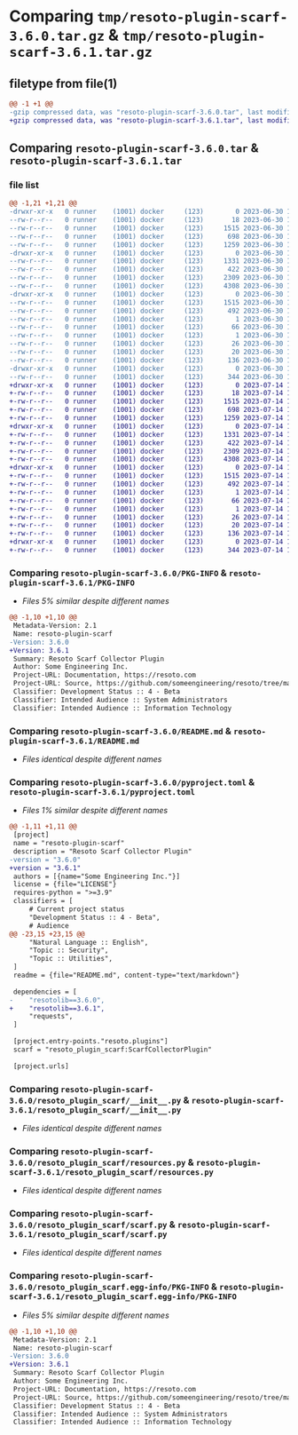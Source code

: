 # Comparing `tmp/resoto-plugin-scarf-3.6.0.tar.gz` & `tmp/resoto-plugin-scarf-3.6.1.tar.gz`

## filetype from file(1)

```diff
@@ -1 +1 @@
-gzip compressed data, was "resoto-plugin-scarf-3.6.0.tar", last modified: Fri Jun 30 19:25:06 2023, max compression
+gzip compressed data, was "resoto-plugin-scarf-3.6.1.tar", last modified: Fri Jul 14 16:58:05 2023, max compression
```

## Comparing `resoto-plugin-scarf-3.6.0.tar` & `resoto-plugin-scarf-3.6.1.tar`

### file list

```diff
@@ -1,21 +1,21 @@
-drwxr-xr-x   0 runner    (1001) docker     (123)        0 2023-06-30 19:25:06.963646 resoto-plugin-scarf-3.6.0/
--rw-r--r--   0 runner    (1001) docker     (123)       18 2023-06-30 19:21:04.000000 resoto-plugin-scarf-3.6.0/MANIFEST.in
--rw-r--r--   0 runner    (1001) docker     (123)     1515 2023-06-30 19:25:06.963646 resoto-plugin-scarf-3.6.0/PKG-INFO
--rw-r--r--   0 runner    (1001) docker     (123)      698 2023-06-30 19:21:04.000000 resoto-plugin-scarf-3.6.0/README.md
--rw-r--r--   0 runner    (1001) docker     (123)     1259 2023-06-30 19:21:04.000000 resoto-plugin-scarf-3.6.0/pyproject.toml
-drwxr-xr-x   0 runner    (1001) docker     (123)        0 2023-06-30 19:25:06.963646 resoto-plugin-scarf-3.6.0/resoto_plugin_scarf/
--rw-r--r--   0 runner    (1001) docker     (123)     1331 2023-06-30 19:21:04.000000 resoto-plugin-scarf-3.6.0/resoto_plugin_scarf/__init__.py
--rw-r--r--   0 runner    (1001) docker     (123)      422 2023-06-30 19:21:04.000000 resoto-plugin-scarf-3.6.0/resoto_plugin_scarf/config.py
--rw-r--r--   0 runner    (1001) docker     (123)     2309 2023-06-30 19:21:04.000000 resoto-plugin-scarf-3.6.0/resoto_plugin_scarf/resources.py
--rw-r--r--   0 runner    (1001) docker     (123)     4308 2023-06-30 19:21:04.000000 resoto-plugin-scarf-3.6.0/resoto_plugin_scarf/scarf.py
-drwxr-xr-x   0 runner    (1001) docker     (123)        0 2023-06-30 19:25:06.963646 resoto-plugin-scarf-3.6.0/resoto_plugin_scarf.egg-info/
--rw-r--r--   0 runner    (1001) docker     (123)     1515 2023-06-30 19:25:06.000000 resoto-plugin-scarf-3.6.0/resoto_plugin_scarf.egg-info/PKG-INFO
--rw-r--r--   0 runner    (1001) docker     (123)      492 2023-06-30 19:25:06.000000 resoto-plugin-scarf-3.6.0/resoto_plugin_scarf.egg-info/SOURCES.txt
--rw-r--r--   0 runner    (1001) docker     (123)        1 2023-06-30 19:25:06.000000 resoto-plugin-scarf-3.6.0/resoto_plugin_scarf.egg-info/dependency_links.txt
--rw-r--r--   0 runner    (1001) docker     (123)       66 2023-06-30 19:25:06.000000 resoto-plugin-scarf-3.6.0/resoto_plugin_scarf.egg-info/entry_points.txt
--rw-r--r--   0 runner    (1001) docker     (123)        1 2023-06-30 19:22:40.000000 resoto-plugin-scarf-3.6.0/resoto_plugin_scarf.egg-info/not-zip-safe
--rw-r--r--   0 runner    (1001) docker     (123)       26 2023-06-30 19:25:06.000000 resoto-plugin-scarf-3.6.0/resoto_plugin_scarf.egg-info/requires.txt
--rw-r--r--   0 runner    (1001) docker     (123)       20 2023-06-30 19:25:06.000000 resoto-plugin-scarf-3.6.0/resoto_plugin_scarf.egg-info/top_level.txt
--rw-r--r--   0 runner    (1001) docker     (123)      136 2023-06-30 19:25:06.967646 resoto-plugin-scarf-3.6.0/setup.cfg
-drwxr-xr-x   0 runner    (1001) docker     (123)        0 2023-06-30 19:25:06.963646 resoto-plugin-scarf-3.6.0/test/
--rw-r--r--   0 runner    (1001) docker     (123)      344 2023-06-30 19:21:04.000000 resoto-plugin-scarf-3.6.0/test/test_config.py
+drwxr-xr-x   0 runner    (1001) docker     (123)        0 2023-07-14 16:58:05.455485 resoto-plugin-scarf-3.6.1/
+-rw-r--r--   0 runner    (1001) docker     (123)       18 2023-07-14 16:53:32.000000 resoto-plugin-scarf-3.6.1/MANIFEST.in
+-rw-r--r--   0 runner    (1001) docker     (123)     1515 2023-07-14 16:58:05.455485 resoto-plugin-scarf-3.6.1/PKG-INFO
+-rw-r--r--   0 runner    (1001) docker     (123)      698 2023-07-14 16:53:32.000000 resoto-plugin-scarf-3.6.1/README.md
+-rw-r--r--   0 runner    (1001) docker     (123)     1259 2023-07-14 16:53:32.000000 resoto-plugin-scarf-3.6.1/pyproject.toml
+drwxr-xr-x   0 runner    (1001) docker     (123)        0 2023-07-14 16:58:05.455485 resoto-plugin-scarf-3.6.1/resoto_plugin_scarf/
+-rw-r--r--   0 runner    (1001) docker     (123)     1331 2023-07-14 16:53:32.000000 resoto-plugin-scarf-3.6.1/resoto_plugin_scarf/__init__.py
+-rw-r--r--   0 runner    (1001) docker     (123)      422 2023-07-14 16:53:32.000000 resoto-plugin-scarf-3.6.1/resoto_plugin_scarf/config.py
+-rw-r--r--   0 runner    (1001) docker     (123)     2309 2023-07-14 16:53:32.000000 resoto-plugin-scarf-3.6.1/resoto_plugin_scarf/resources.py
+-rw-r--r--   0 runner    (1001) docker     (123)     4308 2023-07-14 16:53:32.000000 resoto-plugin-scarf-3.6.1/resoto_plugin_scarf/scarf.py
+drwxr-xr-x   0 runner    (1001) docker     (123)        0 2023-07-14 16:58:05.455485 resoto-plugin-scarf-3.6.1/resoto_plugin_scarf.egg-info/
+-rw-r--r--   0 runner    (1001) docker     (123)     1515 2023-07-14 16:58:05.000000 resoto-plugin-scarf-3.6.1/resoto_plugin_scarf.egg-info/PKG-INFO
+-rw-r--r--   0 runner    (1001) docker     (123)      492 2023-07-14 16:58:05.000000 resoto-plugin-scarf-3.6.1/resoto_plugin_scarf.egg-info/SOURCES.txt
+-rw-r--r--   0 runner    (1001) docker     (123)        1 2023-07-14 16:58:05.000000 resoto-plugin-scarf-3.6.1/resoto_plugin_scarf.egg-info/dependency_links.txt
+-rw-r--r--   0 runner    (1001) docker     (123)       66 2023-07-14 16:58:05.000000 resoto-plugin-scarf-3.6.1/resoto_plugin_scarf.egg-info/entry_points.txt
+-rw-r--r--   0 runner    (1001) docker     (123)        1 2023-07-14 16:55:20.000000 resoto-plugin-scarf-3.6.1/resoto_plugin_scarf.egg-info/not-zip-safe
+-rw-r--r--   0 runner    (1001) docker     (123)       26 2023-07-14 16:58:05.000000 resoto-plugin-scarf-3.6.1/resoto_plugin_scarf.egg-info/requires.txt
+-rw-r--r--   0 runner    (1001) docker     (123)       20 2023-07-14 16:58:05.000000 resoto-plugin-scarf-3.6.1/resoto_plugin_scarf.egg-info/top_level.txt
+-rw-r--r--   0 runner    (1001) docker     (123)      136 2023-07-14 16:58:05.455485 resoto-plugin-scarf-3.6.1/setup.cfg
+drwxr-xr-x   0 runner    (1001) docker     (123)        0 2023-07-14 16:58:05.455485 resoto-plugin-scarf-3.6.1/test/
+-rw-r--r--   0 runner    (1001) docker     (123)      344 2023-07-14 16:53:32.000000 resoto-plugin-scarf-3.6.1/test/test_config.py
```

### Comparing `resoto-plugin-scarf-3.6.0/PKG-INFO` & `resoto-plugin-scarf-3.6.1/PKG-INFO`

 * *Files 5% similar despite different names*

```diff
@@ -1,10 +1,10 @@
 Metadata-Version: 2.1
 Name: resoto-plugin-scarf
-Version: 3.6.0
+Version: 3.6.1
 Summary: Resoto Scarf Collector Plugin
 Author: Some Engineering Inc.
 Project-URL: Documentation, https://resoto.com
 Project-URL: Source, https://github.com/someengineering/resoto/tree/main/plugins/scarf
 Classifier: Development Status :: 4 - Beta
 Classifier: Intended Audience :: System Administrators
 Classifier: Intended Audience :: Information Technology
```

### Comparing `resoto-plugin-scarf-3.6.0/README.md` & `resoto-plugin-scarf-3.6.1/README.md`

 * *Files identical despite different names*

### Comparing `resoto-plugin-scarf-3.6.0/pyproject.toml` & `resoto-plugin-scarf-3.6.1/pyproject.toml`

 * *Files 1% similar despite different names*

```diff
@@ -1,11 +1,11 @@
 [project]
 name = "resoto-plugin-scarf"
 description = "Resoto Scarf Collector Plugin"
-version = "3.6.0"
+version = "3.6.1"
 authors = [{name="Some Engineering Inc."}]
 license = {file="LICENSE"}
 requires-python = ">=3.9"
 classifiers = [
     # Current project status
     "Development Status :: 4 - Beta",
     # Audience
@@ -23,15 +23,15 @@
     "Natural Language :: English",
     "Topic :: Security",
     "Topic :: Utilities",
 ]
 readme = {file="README.md", content-type="text/markdown"}
 
 dependencies = [
-    "resotolib==3.6.0",
+    "resotolib==3.6.1",
     "requests",
 ]
 
 [project.entry-points."resoto.plugins"]
 scarf = "resoto_plugin_scarf:ScarfCollectorPlugin"
 
 [project.urls]
```

### Comparing `resoto-plugin-scarf-3.6.0/resoto_plugin_scarf/__init__.py` & `resoto-plugin-scarf-3.6.1/resoto_plugin_scarf/__init__.py`

 * *Files identical despite different names*

### Comparing `resoto-plugin-scarf-3.6.0/resoto_plugin_scarf/resources.py` & `resoto-plugin-scarf-3.6.1/resoto_plugin_scarf/resources.py`

 * *Files identical despite different names*

### Comparing `resoto-plugin-scarf-3.6.0/resoto_plugin_scarf/scarf.py` & `resoto-plugin-scarf-3.6.1/resoto_plugin_scarf/scarf.py`

 * *Files identical despite different names*

### Comparing `resoto-plugin-scarf-3.6.0/resoto_plugin_scarf.egg-info/PKG-INFO` & `resoto-plugin-scarf-3.6.1/resoto_plugin_scarf.egg-info/PKG-INFO`

 * *Files 5% similar despite different names*

```diff
@@ -1,10 +1,10 @@
 Metadata-Version: 2.1
 Name: resoto-plugin-scarf
-Version: 3.6.0
+Version: 3.6.1
 Summary: Resoto Scarf Collector Plugin
 Author: Some Engineering Inc.
 Project-URL: Documentation, https://resoto.com
 Project-URL: Source, https://github.com/someengineering/resoto/tree/main/plugins/scarf
 Classifier: Development Status :: 4 - Beta
 Classifier: Intended Audience :: System Administrators
 Classifier: Intended Audience :: Information Technology
```

